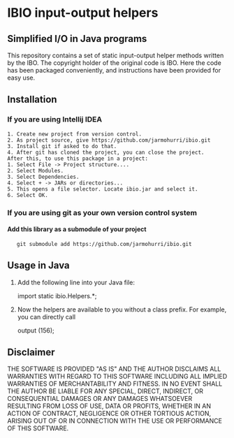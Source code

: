 # IBIO input-output helpers
## Simplified I/O in Java programs
   This repository contains a set of static input-output helper
   methods written by the IBO. The copyright holder of the original
   code is IBO. Here the code has been packaged conveniently, and
   instructions have been provided for easy use.

## Installation
### If you are using Intellij IDEA
    1. Create new project from version control.
    2. As project source, give https://github.com/jarmohurri/ibio.git
    3. Install git if asked to do that.
    4. After git has cloned the project, you can close the project.
    After this, to use this package in a project:
    1. Select File -> Project structure....
    2. Select Modules.
    3. Select Dependencies.
    4. Select + -> JARs or directories...
    5. This opens a file selector. Locate ibio.jar and select it.
    6. Select OK.
### If you are using git as your own version control system
####  Add this library as a submodule of your project
       
       git submodule add https://github.com/jarmohurri/ibio.git
       
## Usage in Java
   1. Add the following line into your Java file:
      
      import static ibio.Helpers.*;
      
   2. Now the helpers are available to you without a class prefix. For example, you can directly call
      
      output (156);
      
## Disclaimer
   THE SOFTWARE IS PROVIDED "AS IS" AND THE AUTHOR DISCLAIMS ALL
   WARRANTIES WITH REGARD TO THIS SOFTWARE INCLUDING ALL IMPLIED
   WARRANTIES OF MERCHANTABILITY AND FITNESS. IN NO EVENT SHALL THE
   AUTHOR BE LIABLE FOR ANY SPECIAL, DIRECT, INDIRECT, OR
   CONSEQUENTIAL DAMAGES OR ANY DAMAGES WHATSOEVER RESULTING FROM LOSS
   OF USE, DATA OR PROFITS, WHETHER IN AN ACTION OF CONTRACT,
   NEGLIGENCE OR OTHER TORTIOUS ACTION, ARISING OUT OF OR IN
   CONNECTION WITH THE USE OR PERFORMANCE OF THIS SOFTWARE.
